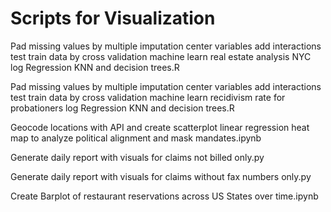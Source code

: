 # Scripts for Visualization
Pad missing values by multiple imputation center variables add interactions test train data by cross validation machine learn real estate analysis NYC log Regression KNN and decision trees.R

Pad missing values by multiple imputation center variables add interactions test train data by cross validation machine learn recidivism rate for probationers log Regression KNN and decision trees.R

Geocode locations with API and create scatterplot linear regression heat map to analyze political alignment and mask mandates.ipynb

Generate daily report with visuals for claims not billed only.py

Generate daily report with visuals for claims without fax numbers only.py

Create Barplot of restaurant reservations across US States over time.ipynb

